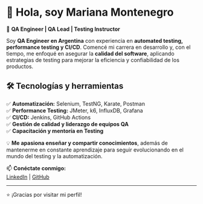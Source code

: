 # 👋 Hola, soy Mariana Montenegro  

🚀 **QA Engineer | QA Lead | Testing Instructor**  

Soy **QA Engineer en Argentina** con experiencia en **automated testing, performance testing y CI/CD**. Comencé mi carrera en desarrollo y, con el tiempo, me enfoqué en asegurar la **calidad del software**, aplicando estrategias de testing para mejorar la eficiencia y confiabilidad de los productos.  

## 🛠️ Tecnologías y herramientas  
✅ **Automatización:** Selenium, TestNG, Karate, Postman  
✅ **Performance Testing:** JMeter, k6, InfluxDB, Grafana  
✅ **CI/CD:** Jenkins, GitHub Actions  
✅ **Gestión de calidad y liderazgo de equipos QA**  
✅ **Capacitación y mentoría en Testing**  

💡 **Me apasiona enseñar y compartir conocimientos**, además de mantenerme en constante aprendizaje para seguir evolucionando en el mundo del testing y la automatización.  

📫 **Conéctate conmigo:**  
[LinkedIn](https://www.linkedin.com/in/mariana-montenegro-a7924195/) | [GitHub](https://github.com/mpm2020)  

---
⭐️ ¡Gracias por visitar mi perfil!  
